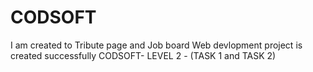 # CODSOFT
I am created  to Tribute page and Job board Web devlopment project is created successfully
CODSOFT- LEVEL 2 - (TASK 1 and TASK 2)
